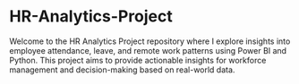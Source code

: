 # HR-Analytics-Project
Welcome to the HR Analytics Project repository where I explore insights into employee attendance, leave, and remote work patterns using Power BI and Python. This project aims to provide actionable insights for workforce management and decision-making based on real-world data.

